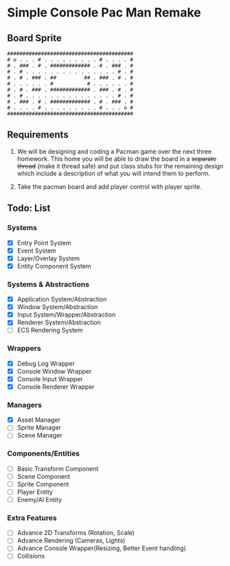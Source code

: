 # Simple Console Pac Man Remake

## Board Sprite

```
#########################################
# o . . . # . . . . . . . . . # . . . . #
# . ### . # . ############# . # . ### . #
# . # . . . . . . . . . . . . . . . # . #
# . # . ### . ##         ## . ### . # . #
# . . . . . . #           # . . . . . . #
# . # . ### . ############# . ### . # . #
# . # . . . . . . . . . . . . . . . # . #
# . ### . # . ############# . # . ### . #
# . . . . # . . . . . . . . . # . . . o #
#########################################
```

## Requirements

1. We will be designing and coding a Pacman game over the next three homework. This home you will be able to draw the board in a ~~separate thread~~ (make it thread safe) and put class stubs for the remaining design which include a description of what you will intend them to perform.

2. Take the pacman board and add player control with player sprite.

## Todo: List

### Systems
- [x] Entry Point System
- [x] Event System
- [x] Layer/Overlay System
- [x] Entity Component System

### Systems & Abstractions
- [x] Application System/Abstraction
- [x] Window System/Abstraction
- [x] Input System/Wrapper/Abstraction
- [x] Renderer System/Abstraction
- [ ] ECS Rendering System

### Wrappers
- [x] Debug Log Wrapper
- [x] Console Window Wrapper
- [x] Console Input Wrapper
- [x] Console Renderer Wrapper

### Managers
- [x] Asset Manager
- [ ] Sprite Manager
- [ ] Scene Manager

### Components/Entities
- [ ] Basic Transform Component
- [ ] Scene Component
- [ ] Sprite Component
- [ ] Player Entity
- [ ] Enemy/AI Entity

### Extra Features
- [ ] Advance 2D Transforms (Rotation, Scale)
- [ ] Advance Rendering (Cameras, Lights)
- [ ] Advance Console Wrapper(Resizing, Better Event handling)
- [ ] Collisions